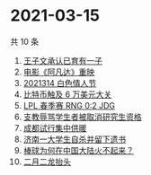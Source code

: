 # 2021-03-15

共 10 条

<!-- BEGIN ZHIHUSEARCH -->
<!-- 最后更新时间 Mon Mar 15 2021 00:14:15 GMT+0800 (China Standard Time) -->
1. [王子文承认已育有一子](https://www.zhihu.com/search?q=王子文)
1. [电影《阿凡达》重映](https://www.zhihu.com/search?q=阿凡达)
1. [2021314 白色情人节](https://www.zhihu.com/search?q=白色情人节)
1. [比特币触及 6 万美元大关](https://www.zhihu.com/search?q=比特币)
1. [ LPL 春季赛 RNG 0:2 JDG](https://www.zhihu.com/search?q=rng)
1. [支教辱骂学生者被取消研究生资格](https://www.zhihu.com/search?q=大连理工大学支教)
1. [成都试行集中供暖](https://www.zhihu.com/search?q=成都供暖)
1. [济南一大学生自杀并留下遗书](https://www.zhihu.com/search?q=济南大学学生自杀)
1. [棒球为何在中国大陆火不起来？](https://www.zhihu.com/search?q=棒球)
1. [二月二龙抬头](https://www.zhihu.com/search?q=二月二龙抬头 )
<!-- END ZHIHUSEARCH -->

